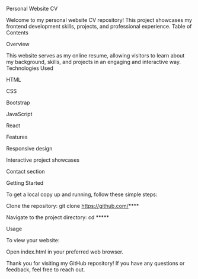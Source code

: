Personal Website CV

Welcome to my personal website CV repository! This project showcases my frontend development skills, projects, and professional experience.
Table of Contents

Overview

This website serves as my online resume, allowing visitors to learn about my background, skills, and projects in an engaging and interactive way. 
Technologies Used


HTML

CSS

Bootstrap

JavaScript

React



Features


Responsive design

Interactive project showcases

Contact section



Getting Started

To get a local copy up and running, follow these simple steps:

Clone the repository:
git clone https://github.com/****

Navigate to the project directory:
cd *****


Usage

To view your website:

Open index.html in your preferred web browser.

Thank you for visiting my GitHub repository! If you have any questions or feedback, feel free to reach out.
